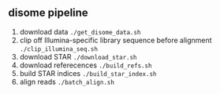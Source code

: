 disome pipeline
------

1. download data `./get_disome_data.sh`
2. clip off Illumina-specific library sequence before alignment `./clip_illumina_seq.sh`
3. download STAR `./download_star.sh`
4. download referecences `./build_refs.sh`
5. build STAR indices `./build_star_index.sh`
6. align reads `./batch_align.sh`